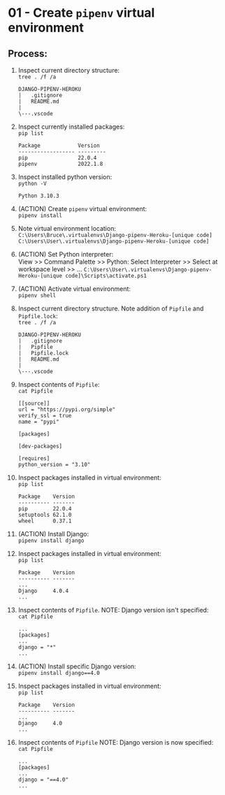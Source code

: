 # 01 - Create `pipenv` virtual environment

## Process:
1. Inspect current directory structure:  
`tree . /f /a`
    ```
    DJANGO-PIPENV-HEROKU
    |   .gitignore
    |   README.md
    |
    \---.vscode
    ```

1. Inspect currently installed packages:  
`pip list`
    ```
    Package            Version
    ------------------ ---------
    pip                22.0.4
    pipenv             2022.1.8
    ```

1. Inspect installed python version:  
`python -V`
    ```
    Python 3.10.3
    ```

1. (ACTION) Create `pipenv` virtual environment:  
`pipenv install`

1. Note virtual environment location:  
`C:\Users\Bruce\.virtualenvs\Django-pipenv-Heroku-[unique code]`
`C:\Users\User\.virtualenvs\Django-pipenv-Heroku-[unique code]`

1. (ACTION) Set Python interpreter:  
View >> Command Palette >> Python: Select Interpreter >> Select at workspace level >> ...
`C:\Users\User\.virtualenvs\Django-pipenv-Heroku-[unique code]\Scripts\activate.ps1`

1. (ACTION) Activate virtual environment:  
`pipenv shell`

1. Inspect current directory structure. Note addition of `Pipfile` and `Pipfile.lock`:  
`tree . /f /a`
    ```
    DJANGO-PIPENV-HEROKU
    |   .gitignore
    |   Pipfile
    |   Pipfile.lock
    |   README.md
    |
    \---.vscode
    ```

1. Inspect contents of `Pipfile`:  
`cat Pipfile`
    ```
    [[source]]
    url = "https://pypi.org/simple"
    verify_ssl = true
    name = "pypi"

    [packages]

    [dev-packages]

    [requires]
    python_version = "3.10"
    ```

1. Inspect packages installed in virtual environment:  
`pip list`
    ```
    Package    Version
    ---------- -------
    pip        22.0.4
    setuptools 62.1.0
    wheel      0.37.1
    ```

1. (ACTION) Install Django:  
`pipenv install django`

1. Inspect packages installed in virtual environment:  
`pip list`
    ```
    Package    Version
    ---------- -------
    ...
    Django     4.0.4
    ...
    ```

1. Inspect contents of `Pipfile`. NOTE: Django version isn't specified:  
`cat Pipfile`
    ```
    ...
    [packages]
    ...
    django = "*"
    ...
    ```

1. (ACTION) Install specific Django version:  
`pipenv install django==4.0`

1. Inspect packages installed in virtual environment:  
`pip list`
    ```
    Package    Version
    ---------- -------
    ...
    Django     4.0
    ...
    ```

1. Inspect contents of `Pipfile` NOTE: Django version is now specified:  
`cat Pipfile`
    ```
    ...
    [packages]
    ...
    django = "==4.0"
    ...
    ```
